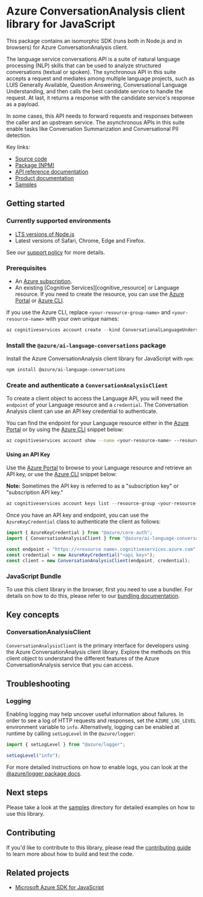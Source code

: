 # Azure ConversationAnalysis client library for JavaScript

This package contains an isomorphic SDK (runs both in Node.js and in browsers) for Azure ConversationAnalysis client.

The language service conversations API is a suite of natural language processing (NLP) skills that can be used to analyze structured conversations (textual or spoken). The synchronous API in this suite accepts a request and mediates among multiple language projects, such as LUIS Generally Available, Question Answering, Conversational Language Understanding, and then calls the best candidate service to handle the request. At last, it returns a response with the candidate service's response as a payload.

In some cases, this API needs to forward requests and responses between the caller and an upstream service. The asynchronous APIs in this suite enable tasks like Conversation Summarization and Conversational PII detection.

Key links:

- [Source code](https://github.com/Azure/azure-sdk-for-js/tree/main/sdk/cognitivelanguage/ai-language-conversations)
- [Package (NPM)](https://www.npmjs.com/package/@azure/ai-language-conversations)
- [API reference documentation](https://aka.ms/clujsapidocs)
- [Product documentation](https://learn.microsoft.com/azure/cognitive-services/language-service/)
- [Samples](https://github.com/Azure/azure-sdk-for-js/tree/main/sdk/cognitivelanguage/ai-language-conversations/samples-dev)

## Getting started

### Currently supported environments

- [LTS versions of Node.js](https://github.com/nodejs/release#release-schedule)
- Latest versions of Safari, Chrome, Edge and Firefox.

See our [support policy](https://github.com/Azure/azure-sdk-for-js/blob/main/SUPPORT.md) for more details.

### Prerequisites

- An [Azure subscription][azure_sub].
- An existing [Cognitive Services][cognitive_resource] or Language resource. If you need to create the resource, you can use the [Azure Portal][azure_portal] or [Azure CLI][azure_cli].

If you use the Azure CLI, replace `<your-resource-group-name>` and `<your-resource-name>` with your own unique names:

```PowerShell
az cognitiveservices account create --kind ConversationalLanguageUnderstanding --resource-group <your-resource-group-name> --name <your-resource-name> --sku <your-sku-name> --location <your-location>
```

### Install the `@azure/ai-language-conversations` package

Install the Azure ConversationAnalysis client library for JavaScript with `npm`:

```bash
npm install @azure/ai-language-conversations
```

### Create and authenticate a `ConversationAnalysisClient`

To create a client object to access the Language API, you will need the `endpoint` of your Language resource and a `credential`. The Conversation Analysis client can use an API key credential to authenticate.

You can find the endpoint for your Language resource either in the [Azure Portal][azure_portal] or by using the [Azure CLI][azure_cli] snippet below:

```bash
az cognitiveservices account show --name <your-resource-name> --resource-group <your-resource-group-name> --query "properties.endpoint"
```

#### Using an API Key

Use the [Azure Portal][azure_portal] to browse to your Language resource and retrieve an API key, or use the [Azure CLI][azure_cli] snippet below:

**Note:** Sometimes the API key is referred to as a "subscription key" or "subscription API key."

```PowerShell
az cognitiveservices account keys list --resource-group <your-resource-group-name> --name <your-resource-name>
```

Once you have an API key and endpoint, you can use the `AzureKeyCredential` class to authenticate the client as follows:

```ts snippet:ReadmeSampleCreateClient_Key
import { AzureKeyCredential } from "@azure/core-auth";
import { ConversationAnalysisClient } from "@azure/ai-language-conversations";

const endpoint = "https://<resource name>.cognitiveservices.azure.com";
const credential = new AzureKeyCredential("<api key>");
const client = new ConversationAnalysisClient(endpoint, credential);
```

### JavaScript Bundle

To use this client library in the browser, first you need to use a bundler. For details on how to do this, please refer to our [bundling documentation](https://aka.ms/AzureSDKBundling).

## Key concepts

### ConversationAnalysisClient

`ConversationAnalysisClient` is the primary interface for developers using the Azure ConversationAnalysis client library. Explore the methods on this client object to understand the different features of the Azure ConversationAnalysis service that you can access.

## Troubleshooting

### Logging

Enabling logging may help uncover useful information about failures. In order to see a log of HTTP requests and responses, set the `AZURE_LOG_LEVEL` environment variable to `info`. Alternatively, logging can be enabled at runtime by calling `setLogLevel` in the `@azure/logger`:

```ts snippet:SetLogLevel
import { setLogLevel } from "@azure/logger";

setLogLevel("info");
```

For more detailed instructions on how to enable logs, you can look at the [@azure/logger package docs](https://github.com/Azure/azure-sdk-for-js/tree/main/sdk/core/logger).

## Next steps

Please take a look at the [samples](https://github.com/Azure/azure-sdk-for-js/tree/main/sdk/cognitivelanguage/ai-language-conversations/samples-dev) directory for detailed examples on how to use this library.

## Contributing

If you'd like to contribute to this library, please read the [contributing guide](https://github.com/Azure/azure-sdk-for-js/blob/main/CONTRIBUTING.md) to learn more about how to build and test the code.

## Related projects

- [Microsoft Azure SDK for JavaScript](https://github.com/Azure/azure-sdk-for-js)



[azure_cli]: https://learn.microsoft.com/cli/azure
[azure_sub]: https://azure.microsoft.com/free/
[azure_portal]: https://portal.azure.com
[azure_identity]: https://github.com/Azure/azure-sdk-for-js/tree/main/sdk/identity/identity
[defaultazurecredential]: https://github.com/Azure/azure-sdk-for-js/tree/main/sdk/identity/identity#defaultazurecredential
